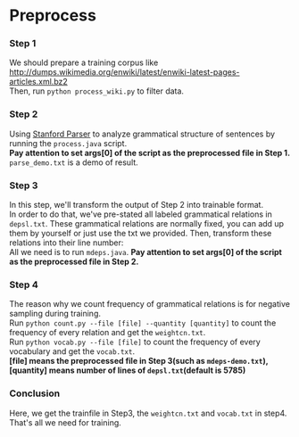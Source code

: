 # Preprocess

### Step 1
We should prepare a training corpus like http://dumps.wikimedia.org/enwiki/latest/enwiki-latest-pages-articles.xml.bz2</br>
Then, run `python process_wiki.py` to filter data.

### Step 2
Using [Stanford Parser](https://nlp.stanford.edu/software/lex-parser.shtml) to analyze grammatical structure of sentences by running the `process.java` script. </br>
**Pay attention to set args[0] of the script as the preprocessed file in Step 1.** </br>
`parse_demo.txt` is a demo of result.</br>

### Step 3
In this step, we'll transform the output of Step 2 into trainable format.</br>
In order to do that, we've pre-stated all labeled grammatical relations in `depsl.txt`. These grammatical relations are normally fixed, you can add up them by yourself or just use the txt we provided. Then, transform these relations into their line number:</br>
All we need is to run `mdeps.java`. **Pay attention to set args[0] of the script as the preprocessed file in Step 2.**

### Step 4
The reason why we count frequency of grammatical relations is for negative sampling during training.</br>
Run `python count.py --file [file] --quantity [quantity]` to count the frequency of every relation and get the `weightcn.txt`.</br>
Run `python vocab.py --file [file]` to count the frequency of every vocabulary and get the `vocab.txt`.</br>
**[file] means the preprocessed file in Step 3(such as `mdeps-demo.txt`), [quantity] means number of lines of `depsl.txt`(default is 5785)**

### Conclusion
Here, we get the trainfile in Step3, the `weightcn.txt` and `vocab.txt` in step4. That's all we need for training.
